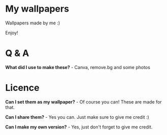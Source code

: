 # My wallpapers
Wallpapers made by me :)

Enjoy!
#
# Q & A
**What did I use to make these?** - Canva, remove.bg and some photos
#
# Licence
**Can I set them as my wallpaper?** - Of course you can! These are made for that.

**Can I share them?** - Yes you can. Just make sure to give me credit :)

**Can I make my own version?** - Yes, just don't forget to give me credit.

